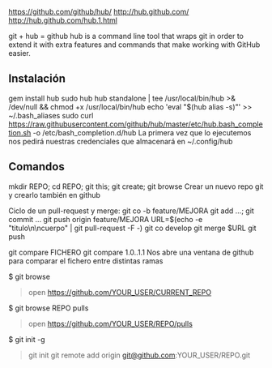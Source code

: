 https://github.com/github/hub/
http://hub.github.com/
http://hub.github.com/hub.1.html

git + hub = github
hub is a command line tool that wraps git in order to extend it with extra features and commands that make working with GitHub easier.

## Instalación ##
gem install hub
sudo hub hub standalone | tee /usr/local/bin/hub >& /dev/null && chmod +x /usr/local/bin/hub
echo 'eval "$(hub alias -s)"' >> ~/.bash_aliases
sudo curl https://raw.githubusercontent.com/github/hub/master/etc/hub.bash_completion.sh  -o /etc/bash_completion.d/hub
La primera vez que lo ejecutemos nos pedirá nuestras credenciales que almacenará en ~/.config/hub

## Comandos ##
mkdir REPO; cd REPO; git this; git create; git browse
  Crear un nuevo repo git y crearlo también en github

Ciclo de un pull-request y merge:
git co -b feature/MEJORA
git add ...; git commit ...
git push origin feature/MEJORA
URL=$(echo -e "titulo\n\ncuerpo" | git pull-request -F -)
git co develop
git merge $URL
git push


git compare FICHERO
git compare 1.0..1.1
  Nos abre una ventana de github para comparar el fichero entre distintas ramas

$ git browse
> open https://github.com/YOUR_USER/CURRENT_REPO

$ git browse REPO pulls
> open https://github.com/YOUR_USER/REPO/pulls


$ git init -g
> git init
> git remote add origin git@github.com:YOUR_USER/REPO.git
